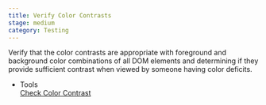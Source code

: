 ```yaml
---
title: Verify Color Contrasts
stage: medium
category: Testing
---
```

Verify that the color contrasts are appropriate with foreground and background color combinations of all DOM elements and determining if they provide sufficient contrast when viewed by someone having color deficits.

* Tools <br>
[Check Color Contrast](http://www.checkmycolours.com/)<br>

